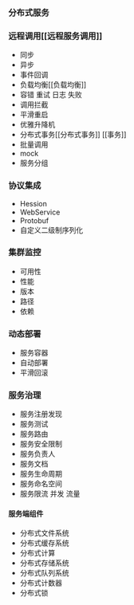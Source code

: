 ### 分布式服务


### 远程调用[[远程服务调用]]
- 同步
- 异步
- 事件回调
- 负载均衡[[负载均衡]]
- 容错  重试 日志 失败
- 调用拦截 
- 平滑重启
- 优雅升降机
- 分布式事务[[分布式事务]] [[事务]]
- 批量调用
- mock
- 服务分组

### 协议集成
- Hession
- WebService
- Protobuf
- 自定义二级制序列化

### 集群监控
- 可用性
- 性能
- 版本
- 路径
- 依赖

### 动态部署
- 服务容器
- 自动部署
- 平滑回滚

### 服务治理
- 服务注册发现
- 服务测试
- 服务路由
- 服务安全限制
- 服务负责人
- 服务文档
- 服务生命周期
- 服务命名空间
- 服务限流 并发 流量


#### 服务端组件
- 分布式文件系统
- 分布式缓存系统
- 分布式计算
- 分布式存储系统
- 分布式队列系统
- 分布式计数器
- 分布式锁